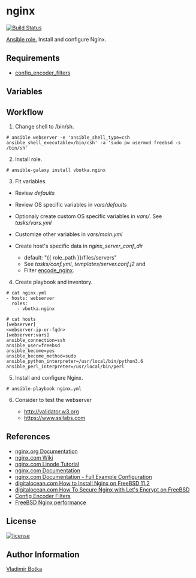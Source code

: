 nginx
=====

[![Build Status](https://travis-ci.org/vbotka/ansible-nginx.svg?branch=master)](https://travis-ci.org/vbotka/ansible-nginx)

[Ansible role.](https://galaxy.ansible.com/vbotka/nginx/) Install and configure Nginx.


Requirements
------------

- [config_encoder_filters](https://galaxy.ansible.com/jtyr/config_encoder_filters)


Variables
---------


Workflow
--------

1) Change shell to /bin/sh.

```
# ansible webserver -e 'ansible_shell_type=csh ansible_shell_executable=/bin/csh' -a 'sudo pw usermod freebsd -s /bin/sh'
```

2) Install role.

```
# ansible-galaxy install vbotka.nginx
```

3) Fit variables.

- Review *defaults*

- Review OS specific variables in *vars/defaults*

- Optionaly create custom OS specific variables in *vars/*. See
  *tasks/vars.yml*

- Customize other variables in *vars/main.yml*

- Create host's specific data in *nginx_server_conf_dir*

  - default: "{{ role_path }}/files/servers"
  - See *tasks/conf.yml*, *templates/server.conf.j2* and
  - Filter [encode_nginx](https://github.com/jtyr/ansible-config_encoder_filters#encode_nginx).

4) Create playbook and inventory.

```
# cat nginx.yml
- hosts: webserver
  roles:
    - vbotka.nginx
```

```
# cat hosts
[webserver]
<webserver-ip-or-fqdn>
[webserver:vars]
ansible_connection=ssh
ansible_user=freebsd
ansible_become=yes
ansible_become_method=sudo
ansible_python_interpreter=/usr/local/bin/python3.6
ansible_perl_interpreter=/usr/local/bin/perl
```

5) Install and configure Nginx.

```
# ansible-playbook nginx.yml
```

6) Consider to test the webserver

   - http://validator.w3.org
   - https://www.ssllabs.com
		

References
----------

- [nginx.org Documentation](http://nginx.org/en/docs/)
- [nginx.com Wiki](https://www.nginx.com/resources/wiki/)
- [nginx.com Linode Tutorial](https://www.linode.com/docs/web-servers/nginx/)
- [nginx.com Documentation](https://docs.nginx.com/)
- [nginx.com Documentation - Full Example Configuration](https://www.nginx.com/resources/wiki/start/topics/examples/full/)
- [digitalocean.com How to Install Nginx on FreeBSD 11.2](https://www.digitalocean.com/community/tutorials/how-to-install-nginx-freebsd-11-2)
- [digitalocean.com How To Secure Nginx with Let's Encrypt on FreeBSD](https://www.digitalocean.com/community/tutorials/how-to-secure-nginx-letsencrypt-freebsd)
- [Config Encoder Filters](https://github.com/jtyr/ansible-config_encoder_filters)
- [FreeBSD Nginx performance](https://devinteske.com/wp/freebsd-nginx-performance/)


License
-------

[![license](https://img.shields.io/badge/license-BSD-red.svg)](https://www.freebsd.org/doc/en/articles/bsdl-gpl/article.html)


Author Information
------------------

[Vladimir Botka](https://botka.link)
